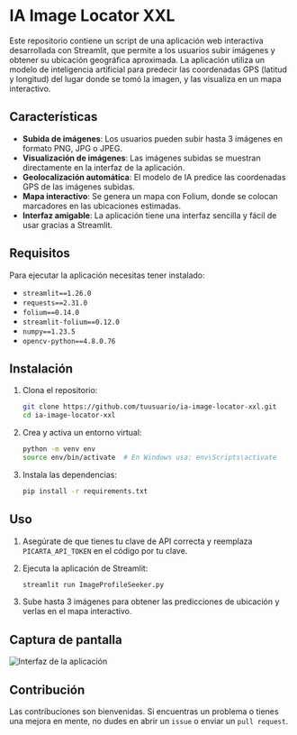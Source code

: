 # IA Image Locator XXL

Este repositorio contiene un script de una aplicación web interactiva desarrollada con Streamlit, que permite a los usuarios subir imágenes y obtener su ubicación geográfica aproximada. La aplicación utiliza un modelo de inteligencia artificial para predecir las coordenadas GPS (latitud y longitud) del lugar donde se tomó la imagen, y las visualiza en un mapa interactivo.

## Características

- **Subida de imágenes**: Los usuarios pueden subir hasta 3 imágenes en formato PNG, JPG o JPEG.
- **Visualización de imágenes**: Las imágenes subidas se muestran directamente en la interfaz de la aplicación.
- **Geolocalización automática**: El modelo de IA predice las coordenadas GPS de las imágenes subidas.
- **Mapa interactivo**: Se genera un mapa con Folium, donde se colocan marcadores en las ubicaciones estimadas.
- **Interfaz amigable**: La aplicación tiene una interfaz sencilla y fácil de usar gracias a Streamlit.

## Requisitos

Para ejecutar la aplicación necesitas tener instalado:

- `streamlit==1.26.0`
- `requests==2.31.0`
- `folium==0.14.0`
- `streamlit-folium==0.12.0`
- `numpy==1.23.5`
- `opencv-python==4.8.0.76`

## Instalación

1. Clona el repositorio:
    ```bash
    git clone https://github.com/tuusuario/ia-image-locator-xxl.git
    cd ia-image-locator-xxl
    ```

2. Crea y activa un entorno virtual:
    ```bash
    python -m venv env
    source env/bin/activate  # En Windows usa: env\Scripts\activate
    ```

3. Instala las dependencias:
    ```bash
    pip install -r requirements.txt
    ```

## Uso

1. Asegúrate de que tienes tu clave de API correcta y reemplaza `PICARTA_API_TOKEN` en el código por tu clave.

2. Ejecuta la aplicación de Streamlit:
    ```bash
    streamlit run ImageProfileSeeker.py
    ```

3. Sube hasta 3 imágenes para obtener las predicciones de ubicación y verlas en el mapa interactivo.

## Captura de pantalla

![Interfaz de la aplicación](https://i.imgur.com/WTVCTci.png)

## Contribución

Las contribuciones son bienvenidas. Si encuentras un problema o tienes una mejora en mente, no dudes en abrir un `issue` o enviar un `pull request`.



